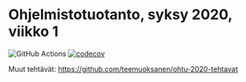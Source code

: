 # Ohjelmistotuotanto, syksy 2020, viikko 1

![GitHub Actions](https://github.com/teemuoksanen/ohtu-2020-viikko1/workflows/Java%20CI%20with%20Gradle/badge.svg)
[![codecov](https://codecov.io/gh/teemuoksanen/ohtu-2020-viikko1/branch/main/graph/badge.svg?token=10S3VNVUQA)](undefined)

Muut tehtävät: https://github.com/teemuoksanen/ohtu-2020-tehtavat
